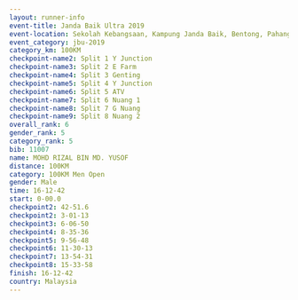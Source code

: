 ```yaml
---
layout: runner-info 
event-title: Janda Baik Ultra 2019
event-location: Sekolah Kebangsaan, Kampung Janda Baik, Bentong, Pahang, Malaysia
event_category: jbu-2019 
category_km: 100KM 
checkpoint-name2: Split 1 Y Junction  
checkpoint-name3: Split 2 E Farm  
checkpoint-name4: Split 3 Genting  
checkpoint-name5: Split 4 Y Junction 
checkpoint-name6: Split 5 ATV 
checkpoint-name7: Split 6 Nuang 1 
checkpoint-name8: Split 7 G Nuang 
checkpoint-name9: Split 8 Nuang 2 
overall_rank: 6
gender_rank: 5
category_rank: 5
bib: 11007
name: MOHD RIZAL BIN MD. YUSOF
distance: 100KM
category: 100KM Men Open
gender: Male
time: 16-12-42
start: 0-00.0
checkpoint2: 42-51.6
checkpoint2: 3-01-13
checkpoint3: 6-06-50
checkpoint4: 8-35-36
checkpoint5: 9-56-48
checkpoint6: 11-30-13
checkpoint7: 13-54-31
checkpoint8: 15-33-58
finish: 16-12-42
country: Malaysia
---
```

